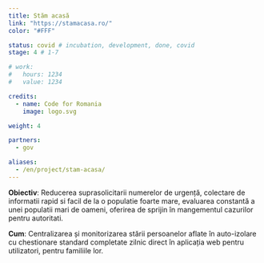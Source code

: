 ```yaml
---
title: Stăm acasă
link: "https://stamacasa.ro/"
color: "#FFF"

status: covid # incubation, development, done, covid
stage: 4 # 1-7

# work:
#   hours: 1234
#   value: 1234

credits:
  - name: Code for Romania
    image: logo.svg

weight: 4

partners:
  - gov

aliases:
  - /en/project/stam-acasa/
---
```


**Obiectiv**: Reducerea suprasolicitarii numerelor de urgență, colectare de informatii rapid si facil de la o populatie foarte mare, evaluarea constantă a unei populatii mari de oameni, oferirea de sprijin în mangementul cazurilor pentru autoritati.

**Cum**: Centralizarea și monitorizarea stării persoanelor aflate în auto-izolare cu chestionare standard completate zilnic direct în aplicația web pentru utilizatori, pentru familiile lor.